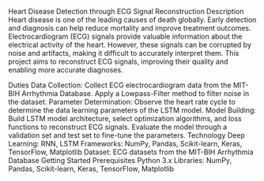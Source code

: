 Heart Disease Detection through ECG Signal Reconstruction
Description
Heart disease is one of the leading causes of death globally. Early detection and diagnosis can help reduce mortality and improve treatment outcomes. Electrocardiogram (ECG) signals provide valuable information about the electrical activity of the heart. However, these signals can be corrupted by noise and artifacts, making it difficult to accurately interpret them. This project aims to reconstruct ECG signals, improving their quality and enabling more accurate diagnoses.

Duties
Data Collection: Collect ECG electrocardiogram data from the MIT-BIH Arrhythmia Database. Apply a Lowpass-Filter method to filter noise in the dataset.
Parameter Determination: Observe the heart rate cycle to determine the data learning parameters of the LSTM model.
Model Building: Build LSTM model architecture, select optimization algorithms, and loss functions to reconstruct ECG signals. Evaluate the model through a validation set and test set to fine-tune the parameters.
Technology
Deep Learning: RNN, LSTM
Frameworks: NumPy, Pandas, Scikit-learn, Keras, TensorFlow, Matplotlib
Dataset: ECG datasets from the MIT-BIH Arrhythmia Database
Getting Started
Prerequisites
Python 3.x
Libraries: NumPy, Pandas, Scikit-learn, Keras, TensorFlow, Matplotlib
